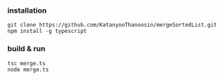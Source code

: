 ### installation
```
git clone https://github.com/KatanyooThanoosin/mergeSortedList.git
npm install -g typescript
```

### build & run
```
tsc merge.ts
node merge.ts
```
